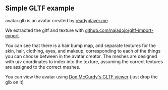 ## Simple GLTF example

avatar.glb is an avatar created by [readyplayer.me](https://readyplayer.me).

We extracted the gltf and texture with [github.com/najadojo/gltf-import-export](https://github.com/najadojo/gltf-import-export).

You can see that there is a hair bump map, and separate textures for the skin, hair, clothing, eyes, and makeup, corresponding to each of the things you can choose between in the avatar creator.  The meshes are designed with u/v coordinates to index into the texture, assuming the correct textures are assigned to the correct meshes.

You can view the avatar using [Don McCurdy's GLTF viewer](https://gltf-viewer.donmccurdy.com/) (just drop the glb on it)